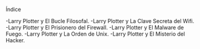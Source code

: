 Índice

-Larry Plotter y El Bucle Filosofal.
-Larry Plotter y La Clave Secreta del Wifi.
-Larry Plotter y El Prisionero del Firewall.
-Larry Plotter y El Malware de Fuego.
-Larry Plotter y La Orden de Unix.
-Larry Plotter y El Misterio del Hacker.  